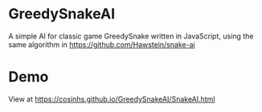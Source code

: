 # GreedySnakeAI
A simple AI for classic game GreedySnake written in JavaScript, using the same algorithm in https://github.com/Hawstein/snake-ai  

# Demo  
View at https://cosinhs.github.io/GreedySnakeAI/SnakeAI.html
